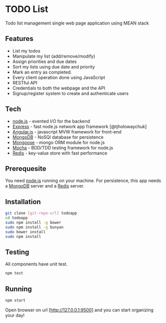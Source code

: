 TODO List
=========

Todo list management single web page application using MEAN stack

Features
--------
- List my todos
- Manipulate my list (add/remove/modify)
- Assign priorities and due dates
- Sort my lists using due date and priority
- Mark an entry as completed.
- Every client operation done using JavaScript
- RESTful API
- Credentials to both the webpage and the API
- Signup/register system to create and authenticate users

Tech
----

* [node.js] - evented I/O for the backend
* [Express] - fast node.js network app framework [@tjholowaychuk]
* [Angular.js] - javascript MVW framework for front-end
* [MongoDB] - NoSQl database for persistence
* [Mongoose] - mongo ORM module for node.js
* [Mocha] - BDD/TDD testing framework for node.js
* [Redis] - key-value store with fast performance

Prerequesite
------------

You need [node.js] running on your machine.
For persistence, this app needs a [MongoDB] server and a [Redis] server.

Installation
--------------

```sh
git clone [git-repo-url] todoapp
cd todoapp
sudo npm install -g bower
sudo npm install -g bunyan
sudo bower install
sudo npm install
```

Testing
--------------
All components have unit test.

```sh
npm test
```

Running
--------------

```sh
npm start
```

Open browser on url [http://127.0.0.1:9500] and you can start organizing your day!


[node.js]:http://nodejs.org
[express]:http://expressjs.com
[MongoDB]:https://www.mongodb.org
[Angular.js]:http://angularjs.org
[Mongoose]:http://mongoosejs.com
[Mocha]:http://mochajs.org/
[http://127.0.0.1:9500]:http://127.0.0.1:9500
[Redis]:http://redis.io
